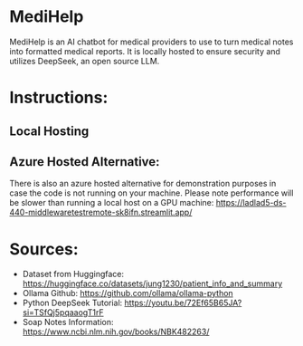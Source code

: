 # MediHelp
MediHelp is an AI chatbot for medical providers to use to turn medical notes into formatted medical reports. It is locally hosted to ensure security and utilizes DeepSeek, an open source LLM.

# Instructions:

## Local Hosting

## Azure Hosted Alternative:
There is also an azure hosted alternative for demonstration purposes in case the code is not running on your machine. Please note performance will be slower than running a local host on a GPU machine:
https://ladlad5-ds-440-middlewaretestremote-sk8ifn.streamlit.app/




# Sources: 
* Dataset from Huggingface: https://huggingface.co/datasets/jung1230/patient_info_and_summary
* Ollama Github: https://github.com/ollama/ollama-python
* Python DeepSeek Tutorial: https://youtu.be/72Ef65B65JA?si=TSfQj5pqaaogT1rF
* Soap Notes Information: https://www.ncbi.nlm.nih.gov/books/NBK482263/

